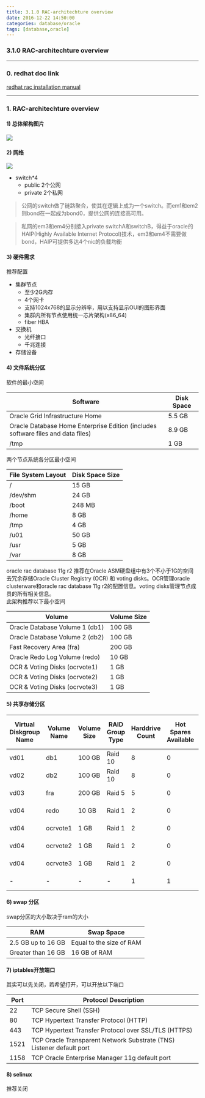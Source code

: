 ```yaml
---
title: 3.1.0 RAC-architechture overview
date: 2016-12-22 14:50:00
categories: database/oracle
tags: [database,oracle]
---
```

### 3.1.0 RAC-architechture overview

---

### 0. redhat doc link
[redhat rac installation manual](https://access.redhat.com/sites/default/files/attachments/deploying-oracle-11gr2-rac-on-rhel6_1.1.pdf)

---

### 1. RAC-architechture overview
#### 1) 总体架构图片
![](/static/images/database-oracle-3.1.0-01.PNG)

#### 2) 网络
![](/static/images/database-oracle-3.1.0-02.PNG)
- switch*4
  - public 2个公网
  - private 2个私网

> 公网的switch做了链路聚合，使其在逻辑上成为一个switch。而em1和em2则bond在一起成为bond0，提供公网的连接高可用。

> 私网的em3和em4分别接入private switchA和switchB，得益于oracle的HAIP(Highly Available Internet Protocol)技术，em3和em4不需要做bond，HAIP可提供多达4个nic的负载均衡

#### 3) 硬件需求
推荐配置  
- 集群节点
  - 至少2G内存
  - 4个网卡
  - 支持1024x768的显示分辨率，用以支持显示OUI的图形界面
  - 集群内所有节点使用统一芯片架构(x86_64)
  - fiber HBA
- 交换机
  - 光纤接口
  - 千兆连接
- 存储设备

#### 4) 文件系统分区
软件的最小空间

Software | Disk Space
---|---
Oracle Grid Infrastructure Home | 5.5 GB
Oracle Database Home Enterprise Edition (includes software files and data files) | 8.9 GB
/tmp | 1 GB

两个节点系统各分区最小空间

File System Layout | Disk Space Size
---|---
/ | 15 GB
/dev/shm | 24 GB
/boot | 248 MB
/home | 8 GB
/tmp | 4 GB
/u01 | 50 GB
/usr | 5 GB
/var | 8 GB

oracle rac database 11g r2 推荐在Oracle ASM硬盘组中有3个不小于1G的空间去冗余存储Oracle Cluster Registry (OCR) 和 voting disks。OCR管理oracle clusterware和oracle rac database 11g r2的配置信息。voting disks管理节点成员的所有相关信息。  
此架构推荐以下最小空间

Volume | Volume Size
---|---
Oracle Database Volume 1 (db1) | 100 GB
Oracle Database Volume 2 (db2) | 100 GB
Fast Recovery Area (fra) | 200 GB
Oracle Redo Log Volume (redo) | 10 GB
OCR & Voting Disks (ocrvote1) | 1 GB
OCR & Voting Disks (ocrvote2) | 1 GB
OCR & Voting Disks (ocrvote3) | 1 GB

#### 5) 共享存储分区
Virtual Diskgroup Name|Volume Name|Volume Size|RAID Group Type|Harddrive Count|Hot Spares Available|Size of Virtual Disk
---|---|---|---|---|---|---
vd01 | db1 | 100 GB | Raid 10 | 8 | 0 | 586 GB
vd02 | db2 | 100 GB | Raid 10 | 8 | 0 | 586 GB
vd03 | fra | 200 GB | Raid 5 | 5 | 0 | 586 GB
vd04 | redo | 10 GB | Raid 1 | 2 | 0 | 146 GB
vd04 | ocrvote1 | 1 GB | Raid 1 | 2 | 0 | 146 GB
vd04 | ocrvote2 | 1 GB | Raid 1 | 2 | 0 | 146 GB
vd04 | ocrvote3 | 1 GB | Raid 1 | 2 | 0 | 146 GB
- | - | - | - | 1 | 1 | 146 GB

#### 6) swap 分区
swap分区的大小取决于ram的大小

RAM | Swap Space
---|---
2.5 GB up to 16 GB | Equal to the size of RAM
Greater than 16 GB | 16 GB of RAM

#### 7) iptables开放端口
其实可以先关闭，若希望打开，可以开放以下端口

Port | Protocol Description
---|---
22 | TCP Secure Shell (SSH)
80 | TCP Hypertext Transfer Protocol (HTTP)
443 | TCP Hypertext Transfer Protocol over SSL/TLS (HTTPS)
1521 | TCP Oracle Transparent Network Substrate (TNS) Listener default port
1158 | TCP Oracle Enterprise Manager 11g default port

#### 8) selinux
推荐关闭
